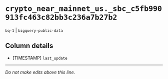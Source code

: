 # `crypto_near_mainnet_us._sbc_c5fb990913fc463c82bb3c236a7b27b2`
`bq-1` | `bigquery-public-data`

## Column details
* [TIMESTAMP] `last_update`

-------------------------------------------------------------------------------
*Do not make edits above this line.*

